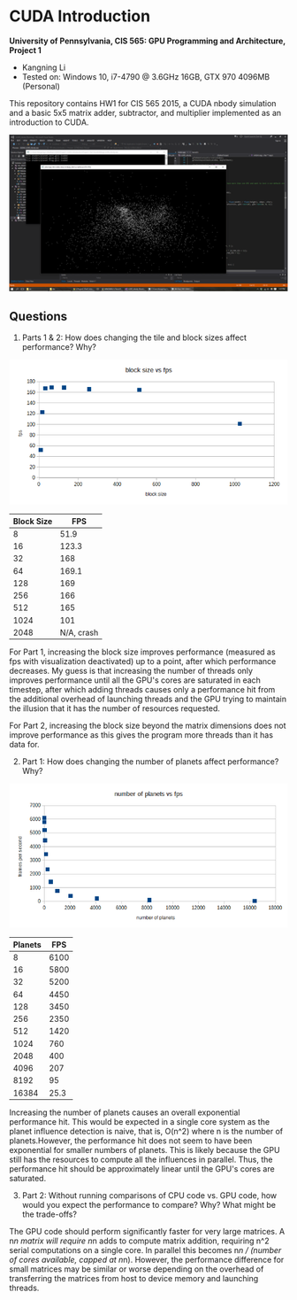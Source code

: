 CUDA Introduction
=================

**University of Pennsylvania, CIS 565: GPU Programming and Architecture, Project 1**

* Kangning Li
* Tested on: Windows 10, i7-4790 @ 3.6GHz 16GB, GTX 970 4096MB (Personal)

This repository contains HW1 for CIS 565 2015, a CUDA nbody simulation and a basic 5x5 matrix adder, subtractor, and multiplier implemented as an introduction to CUDA.

![](images/part1_screenshot1.png)

## Questions

1. Parts 1 & 2: How does changing the tile and block sizes affect performance? Why?

![](images/blocksize_vs_fps.png)

|Block Size | FPS |
|-----------|-----|
|8 | 51.9 |
|16 | 123.3 |
|32 | 168 |
|64 | 169.1 |
|128 | 169 |
|256 | 166 |
|512 | 165 |
|1024 | 101 |
|2048 | N/A, crash |

For Part 1, increasing the block size improves performance (measured as fps with visualization deactivated) up to a point, after which performance decreases. My guess is that increasing the number of threads only improves performance until all the GPU's cores are saturated in each timestep, after which adding threads causes only a performance hit from the additional overhead of launching threads and the GPU trying to maintain the illusion that it has the number of resources requested.

For Part 2, increasing the block size beyond the matrix dimensions does not improve performance as this gives the program more threads than it has data for. 

2. Part 1: How does changing the number of planets affect performance? Why?

![](images/planets_vs_fps.png)

|Planets | FPS |
|-----------|-----|
|8 | 6100 |
|16 | 5800 |
|32 | 5200 |
|64 | 4450 |
|128 | 3450 |
|256 | 2350 |
|512 | 1420 |
|1024 | 760 |
|2048 | 400 |
|4096 | 207 |
|8192 | 95 |
|16384 | 25.3 |

Increasing the number of planets causes an overall exponential performance hit. This would be expected in a single core system as the planet influence detection is naive, that is, O(n^2) where n is the number of planets.However, the performance hit does not seem to have been exponential for smaller numbers of planets. This is likely because the GPU still has the resources to compute all the influences in parallel. Thus, the performance hit should be approximately linear until the GPU's cores are saturated.

3. Part 2: Without running comparisons of CPU code vs. GPU code, how would you expect the performance to compare? Why? What might be the trade-offs?

The GPU code should perform significantly faster for very large matrices. A n*n matrix will require n*n adds to compute matrix addition, requiring n^2 serial computations on a single core. In parallel this becomes n*n / (number of cores available, capped at n*n). However, the performance difference for small matrices may be similar or worse depending on the overhead of transferring the matrices from host to device memory and launching threads.